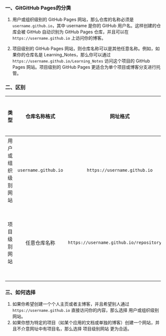 ### 一、GitGitHub Pages的分类
1. 用户或组织级别的 GitHub Pages 网站，那么仓库的名称必须是 `username.github.io`，其中 username 是你的 GitHub 用户名。这样创建的仓库会被 GitHub 自动识别为 GitHub Pages 仓库，并且可以在 `https://username.github.io` 上访问你的博客。

2. 项目级别的 GitHub Pages 网站，则仓库名称可以是其他任意名称。例如，如果你的仓库名是 Learning_Notes，那么你可以通过 `https://username.github.io/Learning_Notes` 访问这个项目的 GitHub Pages 网站。项目级别的 GitHub Pages 更适合为单个项目或博客分支进行托管。

### 二、区别
| 类型 | 仓库名称格式 | 网址格式 | 适用场景 | 可创建数量 |
| :--: | :--------: | :------: | :-----: | :-------: |
| 用户或组织级别网站 | `username.github.io` | `https://username.github.io` | 个人主页或组织主页 | 每个账户只能有一个 |
| 项目级别网站 | 任意仓库名称 | `https://username.github.io/repositoryname` | 特定项目的文档或演示 | 不限 |

### 三、如何选择
1. 如果你希望创建一个个人主页或者主博客，并且希望别人通过 `https://username.github.io` 直接访问你的内容，那么选择 用户或组织级别网站。
2. 如果你想为特定的项目（如某个应用的文档或单独的博客）创建一个网站，并且不介意网址中有项目名，那么选择 项目级别网站 更为合适。